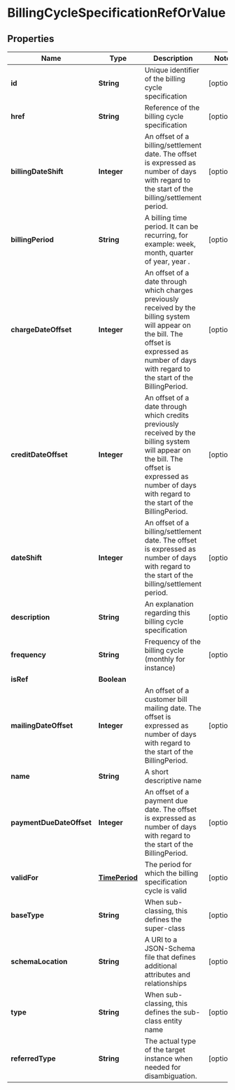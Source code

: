 
# BillingCycleSpecificationRefOrValue

## Properties
Name | Type | Description | Notes
------------ | ------------- | ------------- | -------------
**id** | **String** | Unique identifier of the billing cycle specification |  [optional]
**href** | **String** | Reference of the billing cycle specification |  [optional]
**billingDateShift** | **Integer** | An offset of a billing/settlement date. The offset is expressed as number of days with regard to the start of the billing/settlement period. |  [optional]
**billingPeriod** | **String** | A billing time period. It can be recurring, for example: week, month, quarter of year, year . |  [optional]
**chargeDateOffset** | **Integer** | An offset of a date through which charges previously received by the billing system will appear on the bill. The offset is expressed as number of days with regard to the start of the BillingPeriod. |  [optional]
**creditDateOffset** | **Integer** | An offset of a date through which credits previously received by the billing system will appear on the bill. The offset is expressed as number of days with regard to the start of the BillingPeriod. |  [optional]
**dateShift** | **Integer** | An offset of a billing/settlement date. The offset is expressed as number of days with regard to the start of the billing/settlement period. |  [optional]
**description** | **String** | An explanation regarding this billing cycle specification |  [optional]
**frequency** | **String** | Frequency of the billing cycle (monthly for instance) |  [optional]
**isRef** | **Boolean** |  | 
**mailingDateOffset** | **Integer** | An offset of a customer bill mailing date. The offset is expressed as number of days with regard to the start of the BillingPeriod. |  [optional]
**name** | **String** | A short descriptive name | 
**paymentDueDateOffset** | **Integer** | An offset of a payment due date. The offset is expressed as number of days with regard to the start of the BillingPeriod. |  [optional]
**validFor** | [**TimePeriod**](TimePeriod.md) | The period for which the billing specification cycle is valid |  [optional]
**baseType** | **String** | When sub-classing, this defines the super-class |  [optional]
**schemaLocation** | **String** | A URI to a JSON-Schema file that defines additional attributes and relationships |  [optional]
**type** | **String** | When sub-classing, this defines the sub-class entity name |  [optional]
**referredType** | **String** | The actual type of the target instance when needed for disambiguation. |  [optional]



